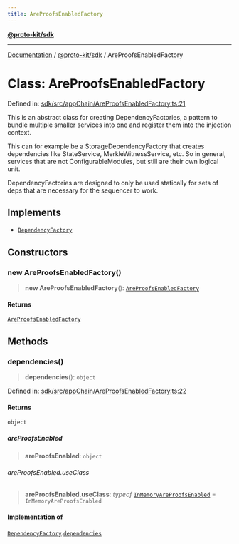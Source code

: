 ```yaml
---
title: AreProofsEnabledFactory
---
```


[**@proto-kit/sdk**](../README.md)

***

[Documentation](../../../README.md) / [@proto-kit/sdk](../README.md) / AreProofsEnabledFactory

# Class: AreProofsEnabledFactory

Defined in: [sdk/src/appChain/AreProofsEnabledFactory.ts:21](https://github.com/proto-kit/framework/blob/28efa802e3737fc3b77339148b307ef7246f3ef1/packages/sdk/src/appChain/AreProofsEnabledFactory.ts#L21)

This is an abstract class for creating DependencyFactories, a pattern
to bundle multiple smaller services into one and register them into the
injection context.

This can for example be a StorageDependencyFactory that creates dependencies
like StateService, MerkleWitnessService, etc. So in general, services that
are not ConfigurableModules, but still are their own logical unit.

DependencyFactories are designed to only be used statically for sets of
deps that are necessary for the sequencer to work.

## Implements

- [`DependencyFactory`](../../common/interfaces/DependencyFactory.md)

## Constructors

### new AreProofsEnabledFactory()

> **new AreProofsEnabledFactory**(): [`AreProofsEnabledFactory`](AreProofsEnabledFactory.md)

#### Returns

[`AreProofsEnabledFactory`](AreProofsEnabledFactory.md)

## Methods

### dependencies()

> **dependencies**(): `object`

Defined in: [sdk/src/appChain/AreProofsEnabledFactory.ts:22](https://github.com/proto-kit/framework/blob/28efa802e3737fc3b77339148b307ef7246f3ef1/packages/sdk/src/appChain/AreProofsEnabledFactory.ts#L22)

#### Returns

`object`

##### areProofsEnabled

> **areProofsEnabled**: `object`

###### areProofsEnabled.useClass

> **areProofsEnabled.useClass**: *typeof* [`InMemoryAreProofsEnabled`](InMemoryAreProofsEnabled.md) = `InMemoryAreProofsEnabled`

#### Implementation of

[`DependencyFactory`](../../common/interfaces/DependencyFactory.md).[`dependencies`](../../common/interfaces/DependencyFactory.md#dependencies)

